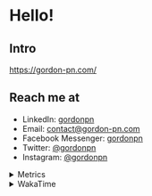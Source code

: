 # Hello!

## Intro

<https://gordon-pn.com/>

## Reach me at

- LinkedIn: [gordonpn](https://www.linkedin.com/in/gordonpn/)
- Email: [contact@gordon-pn.com](mailto:contact@gordon-pn.com)
- Facebook Messenger: [gordonpn](https://www.messenger.com/t/Gordonpn)
- Twitter: [@gordonpn](https://twitter.com/Gordonpn)
- Instagram: [@gordonpn](https://www.instagram.com/gordonpn/)

<details>
  <summary>Metrics</summary>

  <img align="center" src="https://github.com/gordonpn/gordonpn/blob/master/github-metrics.svg" alt="GitHub Metrics">

</details>

<details>
  <summary>WakaTime</summary>

  <!--START_SECTION:waka-->
📊 **This Week I Spent My Time On** 

```text
💬 Programming Languages: 
Other                    16 hrs              ███████████████████░░░░░░   77.18 % 
Java                     3 hrs 49 mins       █████░░░░░░░░░░░░░░░░░░░░   18.47 % 
CSV                      39 mins             █░░░░░░░░░░░░░░░░░░░░░░░░   03.14 % 
IDEA_MODULE              4 mins              ░░░░░░░░░░░░░░░░░░░░░░░░░   00.36 % 
XML                      2 mins              ░░░░░░░░░░░░░░░░░░░░░░░░░   00.19 % 

🔥 Editors: 
Chrome                   7 hrs 31 mins       █████████░░░░░░░░░░░░░░░░   36.25 % 
IntelliJ IDEA            3 hrs 44 mins       █████░░░░░░░░░░░░░░░░░░░░   18.03 % 
Slack                    3 hrs 7 mins        ████░░░░░░░░░░░░░░░░░░░░░   15.05 % 
iTerm2                   1 hr 27 mins        ██░░░░░░░░░░░░░░░░░░░░░░░   06.99 % 
Messages                 1 hr 9 mins         █░░░░░░░░░░░░░░░░░░░░░░░░   05.58 % 
```


 Last Updated on 08/10/2025 10:25:57 UTC
<!--END_SECTION:waka-->
</details>
